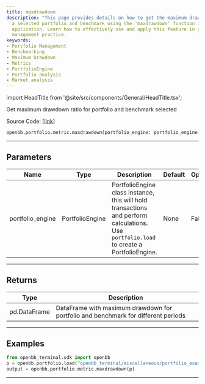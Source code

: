 ```yaml
---
title: maxdrawdown
description: "This page provides details on how to get the maximum drawdown ratio for"
  a selected portfolio and benchmark using the 'maxdrawdown' function in the OpenBB
  application. Learn how to effectively use and apply this feature in your portfolio
  management practice.
keywords:
- Portfolio Management
- Benchmarking
- Maximum Drawdown
- Metrics
- PortfolioEngine
- Portfolio analysis
- Market analysis
---
```


import HeadTitle from '@site/src/components/General/HeadTitle.tsx';

<HeadTitle title="portfolio.metric.maxdrawdown - Reference | OpenBB SDK Docs" />

Get maximum drawdown ratio for portfolio and benchmark selected

Source Code: [[link](https://github.com/OpenBB-finance/OpenBBTerminal/tree/main/openbb_terminal/portfolio/portfolio_model.py#L1266)]

```python
openbb.portfolio.metric.maxdrawdown(portfolio_engine: portfolio_engine.PortfolioEngine)
```

---

## Parameters

| Name | Type | Description | Default | Optional |
| ---- | ---- | ----------- | ------- | -------- |
| portfolio_engine | PortfolioEngine | PortfolioEngine class instance, this will hold transactions and perform calculations.<br/>Use `portfolio.load` to create a PortfolioEngine. | None | False |


---

## Returns

| Type | Description |
| ---- | ----------- |
| pd.DataFrame | DataFrame with maximum drawdown for portfolio and benchmark for different periods |
---

## Examples

```python
from openbb_terminal.sdk import openbb
p = openbb.portfolio.load("openbb_terminal/miscellaneous/portfolio_examples/holdings/example.csv")
output = openbb.portfolio.metric.maxdrawdown(p)
```

---
